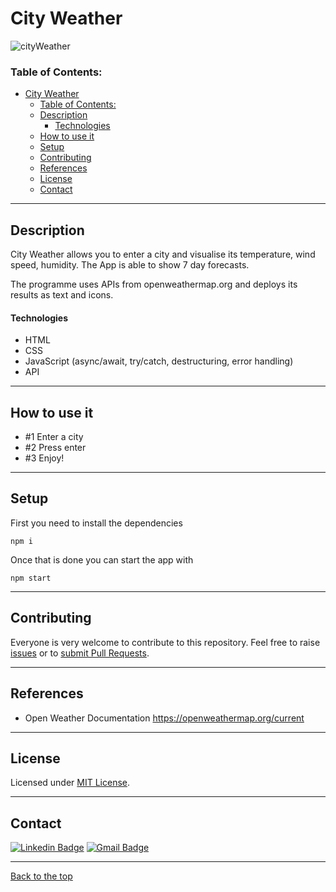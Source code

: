 # City Weather

![cityWeather](https://user-images.githubusercontent.com/80893528/156810239-16f70d09-f217-408e-b4f3-4b455b04bd7b.gif)


### Table of Contents:

- [City Weather](#city-weather)
    - [Table of Contents:](#table-of-contents)
  - [Description](#description)
      - [Technologies](#technologies)
  - [How to use it](#how-to-use-it)
  - [Setup](#setup)
  - [Contributing](#contributing)
  - [References](#references)
  - [License](#license)
  - [Contact](#contact)

---

## Description

City Weather allows you to enter a city and visualise its temperature, wind speed, humidity. The App is able to show 7 day forecasts.

The programme uses APIs from openweathermap.org and deploys its results as text and icons.

#### Technologies

- HTML
- CSS
- JavaScript (async/await, try/catch, destructuring, error handling)
- API

---

## How to use it

- #1 Enter a city
- #2 Press enter
- #3 Enjoy!

---

## Setup

First you need to install the dependencies

```
npm i
```

Once that is done you can start the app with

```
npm start
```

---

## Contributing

Everyone is very welcome to contribute to this repository. Feel free to raise [issues](https://github.com/mrmatteorusso/Team-Generator/issues) or to [submit Pull Requests](https://github.com/mrmatteorusso/Team-Generator/pulls).

---

## References

- Open Weather Documentation
  https://openweathermap.org/current

---

## License

Licensed under [MIT License](http://opensource.org/licenses/MIT).

---

## Contact

[![Linkedin Badge](https://img.shields.io/badge/-Matteo_Russo-blue?style=flat-square&logo=Linkedin&logoColor=white&link=https://www.linkedin.com/in/mrmatteorusso//)](https://www.linkedin.com/in/mrmatteorusso/) [![Gmail Badge](https://img.shields.io/badge/-mrmatteorusso@gmail.com-c14438?style=flat-square&logo=Gmail&logoColor=white&link=mailto:mrmatteorusso@gmail.com)](mailto:mrmatteorusso@gmail.com)

---

[Back to the top](#team-generator)
